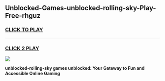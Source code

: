 
## Unblocked-Games-unblocked-rolling-sky-Play-Free-rhguz
<h3>
<a href="https://premium76.site?title=unblocked-rolling-sky&ref=19M">CLICK TO PLAY</a></h3>
<hr>

<h3>
<a href="https://premium76.site?title=unblocked-rolling-sky&ref=19M">CLICK 2 PLAY</a>
  
</h3>

<a href="https://premium76.site?title=unblocked-rolling-sky&ref=19M"><img src="https://clearcache.store/games.png"></a>


**unblocked-rolling-sky games unblocked: Your Gateway to Fun and Accessible Online Gaming**
